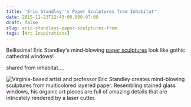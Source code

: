 ```yaml
---
title: 'Eric Standley''s Paper Sculptures from Inhabitat'
date: 2015-11-23T12:43:00.000-07:00
draft: false
slug: eric-standleys-paper-sculptures-from
tags: [Art Inspirations]
---
```


Bellissima! Eric Standley's mind-blowing [paper sculptures](http://www.stumbleupon.com/su/2vGZwH/inhabitat.com/eric-standleys-mind-blowing-paper-sculptures-look-like-gothic-cathedral-windows/) look like gothic cathedral windows!

shared from inhabitat....

![Virginia-based artist and professor Eric Standley creates mind-blowing sculptures from multicolored layered paper. Resembling stained glass windows, his organic art pieces are full of amazing details that are intricately rendered by a laser cutter.](http://assets.inhabitat.com/wp-content/blogs.dir/1/files/2013/01/Eric-Standley-laser-cut-paper-sculptures-537x445.jpg "Eric Standley's intricate paper laser cut work")